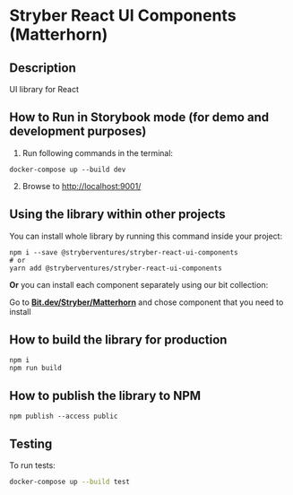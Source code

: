 # Stryber React UI Components (Matterhorn) #

## Description ##

UI library for React

## How to Run in Storybook mode (for demo and development purposes) ##

1) Run following commands in the terminal:

```shell script
docker-compose up --build dev
```

2) Browse to [http://localhost:9001/](http://localhost:9001/)

## Using the library within other projects ##
You can install whole library by running this command inside your project:
```shell script
npm i --save @stryberventures/stryber-react-ui-components
# or
yarn add @stryberventures/stryber-react-ui-components
```
**Or** you can install each component separately using our bit collection:

Go to **[Bit.dev/Stryber/Matterhorn](https://bit.dev/stryber/matterhorn)** and chose component that you need to install

## How to build the library for production ##

```shell script
npm i
npm run build
```

## How to publish the library to NPM

```shell script
npm publish --access public
```

## Testing

To run tests:
```bash
docker-compose up --build test
```

